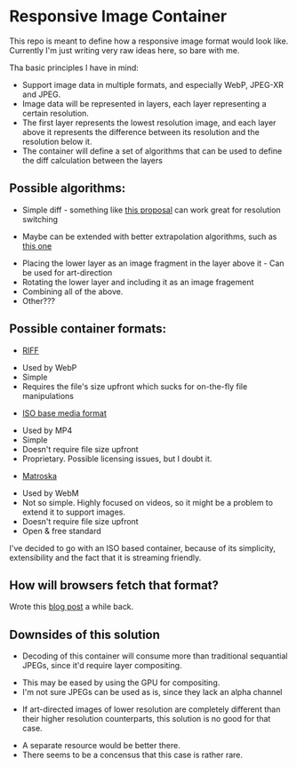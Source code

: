 # Responsive Image Container

This repo is meant to define how a responsive image format would look
like.
Currently I'm just writing very raw ideas here, so bare with me.

Tha basic principles I have in mind:
* Support image data in multiple formats, and especially WebP, JPEG-XR
  and JPEG.
* Image data will be represented in layers, each layer representing a
  certain resolution.
* The first layer represents the lowest resolution image, and each layer above it
  represents the difference between its resolution and the resolution
below it.
* The container will define a set of algorithms that can be used to
  define the diff calculation between the layers

## Possible algorithms:
* Simple diff - something like [this
  proposal](http://fremycompany.com/BG/2012/Responsive-Image-Protocol-proposal-908/)
can work great for resolution switching
 - Maybe can be extended with better extrapolation algorithms, such as
   [this
one](http://www.wisdom.weizmann.ac.il/~vision/SingleImageSR.html)
* Placing the lower layer as an image fragment in the layer above it -
  Can be used for art-direction
* Rotating the lower layer and including it as an image fragement
* Combining all of the above.
* Other???

## Possible container formats:
* [RIFF](http://en.wikipedia.org/wiki/Resource_Interchange_File_Format)
 - Used by WebP
 - Simple
 - Requires the file's size upfront which sucks for on-the-fly file manipulations
* [ISO base media format](http://en.wikipedia.org/wiki/ISO_base_media_file_format)
 - Used by MP4
 - Simple
 - Doesn't require file size upfront
 - Proprietary. Possible licensing issues, but I doubt it.
* [Matroska](http://www.matroska.org/technical/specs/index.html)
 - Used by WebM
 - Not so simple. Highly focused on videos, so it might be a problem to extend it to support images.
 - Doesn't require file size upfront
 - Open & free standard

I've decided to go with an ISO based container, because of its
simplicity, extensibility and the fact that it is streaming friendly.

## How will browsers fetch that format?
Wrote this [blog
post](http://blog.yoav.ws/2012/08/Fetching-responsive-image-format) a
while back.

## Downsides of this solution
* Decoding of this container will consume more than traditional
  sequantial JPEGs, since it'd require layer compositing. 
 - This may be eased by using the GPU for compositing.
 - I'm not sure JPEGs can be used as is, since they lack an alpha channel
* If art-directed images of lower resolution are completely different than
their higher resolution counterparts, this solution is no good for that
case. 
 - A separate resource would be better there.
 - There seems to be a concensus that this case is rather rare.

